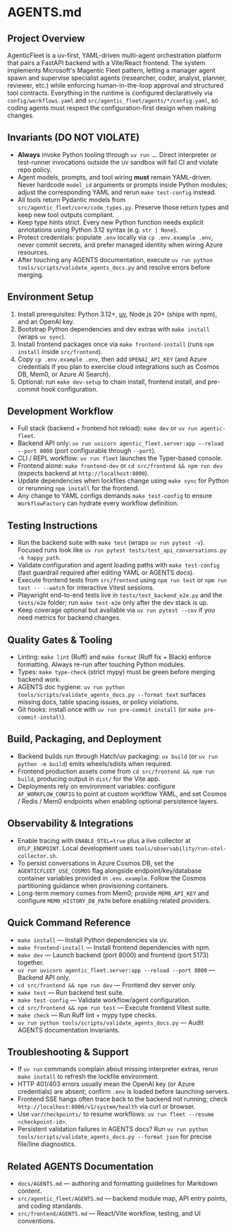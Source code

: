 # AGENTS.md

## Project Overview

AgenticFleet is a uv-first, YAML-driven multi-agent orchestration platform that pairs a FastAPI backend with a Vite/React frontend. The system implements Microsoft's Magentic Fleet pattern, letting a manager agent spawn and supervise specialist agents (researcher, coder, analyst, planner, reviewer, etc.) while enforcing human-in-the-loop approval and structured tool contracts. Everything in the runtime is configured declaratively via `config/workflows.yaml` and `src/agentic_fleet/agents/*/config.yaml`, so coding agents must respect the configuration-first design when making changes.

## Invariants (DO NOT VIOLATE)

- **Always** invoke Python tooling through `uv run …`. Direct interpreter or test-runner invocations outside the uv sandbox will fail CI and violate repo policy.
- Agent models, prompts, and tool wiring **must** remain YAML-driven. Never hardcode `model_id` arguments or prompts inside Python modules; adjust the corresponding YAML and rerun `make test-config` instead.
- All tools return Pydantic models from `src/agentic_fleet/core/code_types.py`. Preserve those return types and keep new tool outputs compliant.
- Keep type hints strict. Every new Python function needs explicit annotations using Python 3.12 syntax (e.g. `str | None`).
- Protect credentials: populate `.env` locally via `cp .env.example .env`, never commit secrets, and prefer managed identity when wiring Azure resources.
- After touching any AGENTS documentation, execute `uv run python tools/scripts/validate_agents_docs.py` and resolve errors before merging.

## Environment Setup

1. Install prerequisites: Python 3.12+, [uv](https://docs.astral.sh/uv/), Node.js 20+ (ships with npm), and an OpenAI key.
2. Bootstrap Python dependencies and dev extras with `make install` (wraps `uv sync`).
3. Install frontend packages once via `make frontend-install` (runs `npm install` inside `src/frontend`).
4. Copy `cp .env.example .env`, then add `OPENAI_API_KEY` (and Azure credentials if you plan to exercise cloud integrations such as Cosmos DB, Mem0, or Azure AI Search).
5. Optional: run `make dev-setup` to chain install, frontend install, and pre-commit hook configuration.

## Development Workflow

- Full stack (backend + frontend hot reload): `make dev` or `uv run agentic-fleet`.
- Backend API only: `uv run uvicorn agentic_fleet.server:app --reload --port 8000` (port configurable through `--port`).
- CLI / REPL workflow: `uv run fleet` launches the Typer-based console.
- Frontend alone: `make frontend-dev` or `cd src/frontend && npm run dev` (expects backend at `http://localhost:8000`).
- Update dependencies when lockfiles change using `make sync` for Python or rerunning `npm install` for the frontend.
- Any change to YAML configs demands `make test-config` to ensure `WorkflowFactory` can hydrate every workflow definition.

## Testing Instructions

- Run the backend suite with `make test` (wraps `uv run pytest -v`). Focused runs look like `uv run pytest tests/test_api_conversations.py -k happy_path`.
- Validate configuration and agent loading paths with `make test-config` (fast guardrail required after editing YAML or AGENTS docs).
- Execute frontend tests from `src/frontend` using `npm run test` or `npm run test -- --watch` for interactive Vitest sessions.
- Playwright end-to-end tests live in `tests/test_backend_e2e.py` and the `tests/e2e` folder; run `make test-e2e` only after the dev stack is up.
- Keep coverage optional but available via `uv run pytest --cov` if you need metrics for backend changes.

## Quality Gates & Tooling

- Linting: `make lint` (Ruff) and `make format` (Ruff fix + Black) enforce formatting. Always re-run after touching Python modules.
- Types: `make type-check` (strict mypy) must be green before merging backend work.
- AGENTS doc hygiene: `uv run python tools/scripts/validate_agents_docs.py --format text` surfaces missing docs, table spacing issues, or policy violations.
- Git hooks: install once with `uv run pre-commit install` (or `make pre-commit-install`).

## Build, Packaging, and Deployment

- Backend builds run through Hatch/uv packaging: `uv build` (or `uv run python -m build`) emits wheels/sdists when required.
- Frontend production assets come from `cd src/frontend && npm run build`, producing output in `dist/` for the Vite app.
- Deployments rely on environment variables: configure `AF_WORKFLOW_CONFIG` to point at custom workflow YAML, and set Cosmos / Redis / Mem0 endpoints when enabling optional persistence layers.

## Observability & Integrations

- Enable tracing with `ENABLE_OTEL=true` plus a live collector at `OTLP_ENDPOINT`. Local development uses `tools/observability/run-otel-collector.sh`.
- To persist conversations in Azure Cosmos DB, set the `AGENTICFLEET_USE_COSMOS` flag alongside endpoint/key/database container variables provided in `.env.example`. Follow the Cosmos partitioning guidance when provisioning containers.
- Long-term memory comes from Mem0; provide `MEM0_API_KEY` and configure `MEM0_HISTORY_DB_PATH` before enabling related providers.

## Quick Command Reference

- `make install` — Install Python dependencies via uv.
- `make frontend-install` — Install frontend dependencies with npm.
- `make dev` — Launch backend (port 8000) and frontend (port 5173) together.
- `uv run uvicorn agentic_fleet.server:app --reload --port 8000` — Backend API only.
- `cd src/frontend && npm run dev` — Frontend dev server only.
- `make test` — Run backend test suite.
- `make test-config` — Validate workflow/agent configuration.
- `cd src/frontend && npm run test` — Execute frontend Vitest suite.
- `make check` — Run Ruff lint + mypy type checks.
- `uv run python tools/scripts/validate_agents_docs.py` — Audit AGENTS documentation invariants.

## Troubleshooting & Support

- If `uv run` commands complain about missing interpreter extras, rerun `make install` to refresh the lockfile environment.
- HTTP 401/403 errors usually mean the OpenAI key (or Azure credentials) are absent; confirm `.env` is loaded before launching servers.
- Frontend SSE hangs often trace back to the backend not running; check `http://localhost:8000/v1/system/health` via curl or browser.
- Use `var/checkpoints/` to resume workflows: `uv run fleet --resume <checkpoint-id>`.
- Persistent validation failures in AGENTS docs? Run `uv run python tools/scripts/validate_agents_docs.py --format json` for precise file/line diagnostics.

## Related AGENTS Documentation

- `docs/AGENTS.md` — authoring and formatting guidelines for Markdown content.
- `src/agentic_fleet/AGENTS.md` — backend module map, API entry points, and coding standards.
- `src/frontend/AGENTS.md` — React/Vite workflow, testing, and UI conventions.
